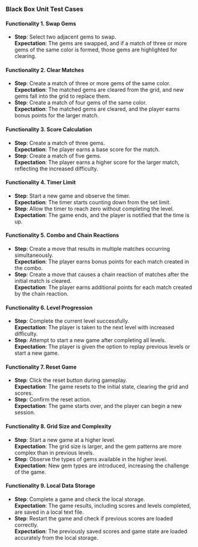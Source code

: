 ### Black Box Unit Test Cases  

#### Functionality 1. Swap Gems
- **Step**: Select two adjacent gems to swap.  
  **Expectation**: The gems are swapped, and if a match of three or more gems of the same color is formed, those gems are highlighted for clearing.

#### Functionality 2. Clear Matches
- **Step**: Create a match of three or more gems of the same color.  
  **Expectation**: The matched gems are cleared from the grid, and new gems fall into the grid to replace them.  
- **Step**: Create a match of four gems of the same color.  
  **Expectation**: The matched gems are cleared, and the player earns bonus points for the larger match.

#### Functionality 3. Score Calculation
- **Step**: Create a match of three gems.  
  **Expectation**: The player earns a base score for the match.  
- **Step**: Create a match of five gems.  
  **Expectation**: The player earns a higher score for the larger match, reflecting the increased difficulty.

#### Functionality 4. Timer Limit
- **Step**: Start a new game and observe the timer.  
  **Expectation**: The timer starts counting down from the set limit.  
- **Step**: Allow the timer to reach zero without completing the level.  
  **Expectation**: The game ends, and the player is notified that the time is up.

#### Functionality 5. Combo and Chain Reactions
- **Step**: Create a move that results in multiple matches occurring simultaneously.  
  **Expectation**: The player earns bonus points for each match created in the combo.  
- **Step**: Create a move that causes a chain reaction of matches after the initial match is cleared.  
  **Expectation**: The player earns additional points for each match created by the chain reaction.

#### Functionality 6. Level Progression
- **Step**: Complete the current level successfully.  
  **Expectation**: The player is taken to the next level with increased difficulty.  
- **Step**: Attempt to start a new game after completing all levels.  
  **Expectation**: The player is given the option to replay previous levels or start a new game.

#### Functionality 7. Reset Game
- **Step**: Click the reset button during gameplay.  
  **Expectation**: The game resets to the initial state, clearing the grid and scores.  
- **Step**: Confirm the reset action.  
  **Expectation**: The game starts over, and the player can begin a new session.

#### Functionality 8. Grid Size and Complexity
- **Step**: Start a new game at a higher level.  
  **Expectation**: The grid size is larger, and the gem patterns are more complex than in previous levels.  
- **Step**: Observe the types of gems available in the higher level.  
  **Expectation**: New gem types are introduced, increasing the challenge of the game.

#### Functionality 9. Local Data Storage
- **Step**: Complete a game and check the local storage.  
  **Expectation**: The game results, including scores and levels completed, are saved in a local text file.  
- **Step**: Restart the game and check if previous scores are loaded correctly.  
  **Expectation**: The previously saved scores and game state are loaded accurately from the local storage.